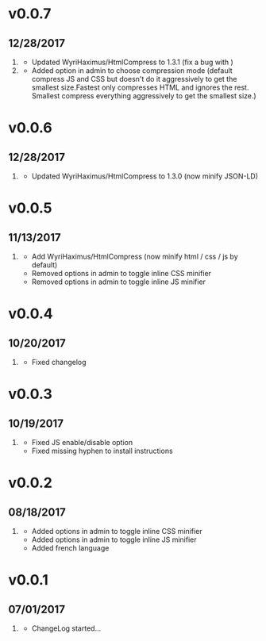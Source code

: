 # v0.0.7
## 12/28/2017

1. [](#bugfix)
   * Updated WyriHaximus/HtmlCompress to 1.3.1 (fix a bug with )
1. [](#new)
   * Added option in admin to choose compression mode (default compress JS and CSS but doesn't do it aggressively to get the smallest size.Fastest only compresses HTML and ignores the rest. Smallest compress everything aggressively to get the smallest size.)

# v0.0.6
## 12/28/2017

1. [](#improved)
   * Updated WyriHaximus/HtmlCompress to 1.3.0 (now minify JSON-LD)

# v0.0.5
## 11/13/2017

1. [](#improved)
   * Add WyriHaximus/HtmlCompress (now minify html / css / js by default)
   * Removed options in admin to toggle inline CSS minifier
   * Removed options in admin to toggle inline JS minifier

# v0.0.4
## 10/20/2017

1. [](#improved)
   * Fixed changelog

# v0.0.3
## 10/19/2017

1. [](#bugfix)
   * Fixed JS enable/disable option
   * Fixed missing hyphen to install instructions

# v0.0.2
## 08/18/2017

1. [](#new)
   * Added options in admin to toggle inline CSS minifier
   * Added options in admin to toggle inline JS minifier
   * Added french language

# v0.0.1
## 07/01/2017

1. [](#new)
   * ChangeLog started...
